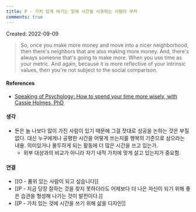 ```yaml
---
title: P - 가치 있게 여기는 일에 시간을 사용하는 사람이 부자
comments: true
---
```


Created: 2022-09-09

>So, once you make more money and move into a nicer neighborhood, then there's neighbors that are also making more money. And, there's always someone that's going to make more. When you use time as your metric. And again, because it is more reflective of your intrinsic values, then you're not subject to the social comparison.

#### References
- [Speaking of Psychology: How to spend your time more wisely, with Cassie Holmes, PhD](https://www.apa.org/news/podcasts/speaking-of-psychology/time#:~:text=So%2C%20once%20you,the%20social%20comparison.)

#### 생각
- 돈은 늘 나보다 많이 가진 사람이 있기 때문에 그걸 잣대로 성공을 논하는 것은 부질 없다. 대신 누구에게나 공평한 시간을 어떻게 쓰는지를 행복의 기준으로 삼으라는 내용. 의미있거나 몰두하게 되는 활동에 더 많은 시간을 쓰고 있는가. 
    - 외부 대상과의 비교가 아니라 자기 내적 가치에 맞게 살고 있는지가 중요함.

#### 연결
- [[O - 품위 있는 사람이 되고 싶습니다]]
- [[P - 지금 당장 잘하는 것을 찾지 못하더라도 어제보다 더 나은 자신이 되기 위해 좋은 습관을 형성해 나가는 것이 발전이다.]]
- [[P - 가치 있는 것에 시간을 쓰기 위해 삶을 디자인]]